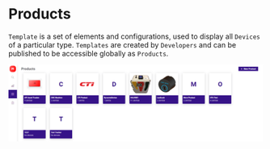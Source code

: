 # Products

`Template` is a set of elements and configurations, used to display all `Devices` of a particular type. `Templates` are created by `Developers` and can be published to be accessible globally as `Products`.

![](../../../.gitbook/assets/products.png)



